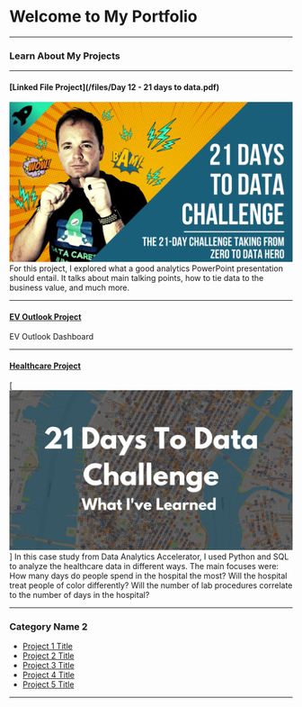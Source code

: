 # Welcome to My Portfolio

---

### Learn About My Projects

---
#### [Linked File Project](/files/Day 12 - 21 days to data.pdf)
<img src="images/21 Days To Data Challenge.png?raw=true"/>
For this project, I explored what a good analytics PowerPoint presentation should entail. It talks about main talking points, how to tie data to the business value, and much more. 

---
#### [EV Outlook Project](https://public.tableau.com/app/profile/jiabao.zhang/viz/EVoutlook2023/Dashboard1?publish=yes)

EV Outlook Dashboard


---
#### [Healthcare Project](https://www.datacamp.com/datalab/w/b222f704-6d6d-4807-b5e3-728af2ddf03e/report)
[<img src="images/21 Days To Data Challenge What I've Learned Cover.png?raw=true"/>]
In this case study from Data Analytics Accelerator, I used Python and SQL to analyze the healthcare data in different ways. 
The main focuses were:
How many days do people spend in the hospital the most?
Will the hospital treat people of color differently?
Will the number of lab procedures correlate to the number of days in the hospital? 

---

### Category Name 2

- [Project 1 Title](http://example.com/)
- [Project 2 Title](http://example.com/)
- [Project 3 Title](http://example.com/)
- [Project 4 Title](http://example.com/)
- [Project 5 Title](http://example.com/)

---




